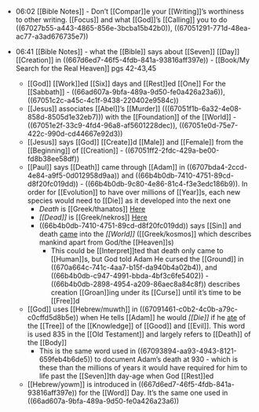 - 06:02 [[Bible Notes]] - Don’t [[Compar]]e your [[Writing]]’s worthiness to other writing. [[Focus]] and what [[God]]’s [[Calling]] you to do ((67027b55-a443-4865-856e-3bcba15b42b0)), ((67051291-771d-48ea-ac77-a3ad676735e7))

- 06:41 [[Bible Notes]] - what the [[Bible]] says about [[Seven]] [[Day]] [[Creation]] in ((667d6ed7-46f5-4fdb-841a-93816aff397e)) - [[Book/My Search for the Real Heaven]] pgs 42-43,45
	- [[God]] [[Work]]ed [[Six]] days and [[Rest]]ed [[One]] For the [[Sabbath]] - ((66ad607a-9bfa-489a-9d50-fe0a426a23a6)), ((67051c2c-a45c-4c1f-9438-220402e9584c))
	- [[Jesus]] associates [[Abel]]’s [[Murder]] \(((67051f1b-6a32-4e08-858d-8505d1e32eb7))) with the [[Foundation]] of the [[World]] - ((67051e2f-33c9-4fd4-96a8-af5601228dec)), ((67051e0d-75e7-422c-990d-cd44667e92d3))
	- [[Jesus]] says [[God]] [[Create]]d [[Male]] and [[Female]] from the [[Beginning]] of [[Creation]] - ((67051ff2-2fdc-429a-be00-fd8b38ee58df))
	- [[Paul]] says [[Death]] came through [[Adam]] in ((6707bda4-2ccd-4e84-a9f5-0d012958d9aa)) and ((66b4b0db-7410-4751-89cd-d8f20fc019dd)) - ((66b4b0db-9c80-4e86-81c4-f3e3edc186b9)). In order for [[Evolution]] to have over millions of [[Year]]s, each new species would need to [[Die]] as it developed into the next one
		- *Death* is [[Greek/thanatos]] [Here](https://www.blueletterbible.org/lexicon/g2288/esv/mgnt/0-1/)
		- *[[Dead]]* is [[Greek/nekros]] [Here](https://www.blueletterbible.org/lexicon/g3498/esv/mgnt/0-1/)
		- ((66b4b0db-7410-4751-89cd-d8f20fc019dd)) says [[Sin]] and death [came]([[Come]]) into the *[[World]]* ([[Greek/kosmos]] which describes mankind apart from God/the [[Heaven]]s)
			- This could be [[Interpret]]ted that death only came to [[Human]]s, but God told Adam He cursed the [[Ground]] in ((670a664c-741c-4aa7-b15f-da940b4a02b4)), and ((66b4b0db-c947-4991-bbda-4bf3c6fe5402)) - ((66b4b0db-2898-4954-a209-86aec8a84c8f)) describes creation [[Groan]]ing under its [[Curse]] until it’s time to be [[Free]]d
	- [[God]] uses [[Hebrew/muwth]] in ((67091461-c0b2-4c0b-a79c-c0cffd5d8b5e)) when He tells [[Adam]] he would *[[Die]]* if he [ate]([[Eat]]) of the [[Tree]] of the [[Knowledge]] of [[Good]] and [[Evil]]. This word is used 835 in the [[Old Testament]] and largely refers to [[Death]] of the [[Body]]
		- This is the same word used in ((67093894-aa93-4943-8121-659feb4b6de5)) to document Adam’s death at 930 - which is these than the millions of years it would have required for him to life past the [[Seven]]th day-age when God [[Rest]]ed
	- [[Hebrew/yowm]] is introduced in ((667d6ed7-46f5-4fdb-841a-93816aff397e)) for the [[Word]] Day. It’s the same one used in ((66ad607a-9bfa-489a-9d50-fe0a426a23a6))